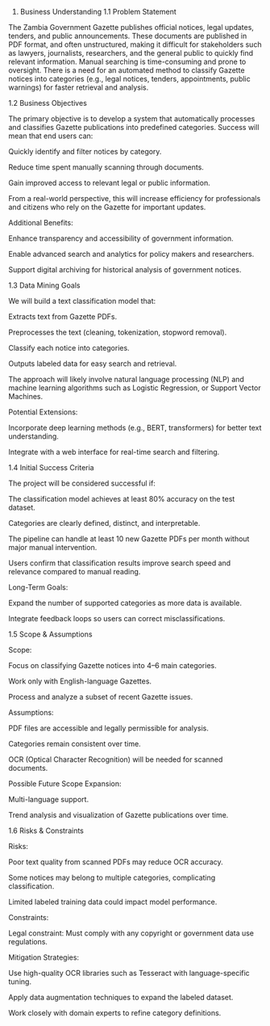 1. Business Understanding
1.1 Problem Statement

The Zambia Government Gazette publishes official notices, legal updates, tenders, and public announcements. These documents are published in PDF format, and often unstructured, making it difficult for stakeholders such as lawyers, journalists, researchers, and the general public to quickly find relevant information. Manual searching is time-consuming and prone to oversight. There is a need for an automated method to classify Gazette notices into categories (e.g., legal notices, tenders, appointments, public warnings) for faster retrieval and analysis.

1.2 Business Objectives

The primary objective is to develop a system that automatically processes and classifies Gazette publications into predefined categories. Success will mean that end users can:

Quickly identify and filter notices by category.

Reduce time spent manually scanning through documents.

Gain improved access to relevant legal or public information.

From a real-world perspective, this will increase efficiency for professionals and citizens who rely on the Gazette for important updates.

Additional Benefits:

Enhance transparency and accessibility of government information.

Enable advanced search and analytics for policy makers and researchers.

Support digital archiving for historical analysis of government notices.

1.3 Data Mining Goals

We will build a text classification model that:

Extracts text from Gazette PDFs.

Preprocesses the text (cleaning, tokenization, stopword removal).

Classify each notice into categories.

Outputs labeled data for easy search and retrieval.

The approach will likely involve natural language processing (NLP) and machine learning algorithms such as Logistic Regression, or Support Vector Machines.

Potential Extensions:

Incorporate deep learning methods (e.g., BERT, transformers) for better text understanding.

Integrate with a web interface for real-time search and filtering.

1.4 Initial Success Criteria

The project will be considered successful if:

The classification model achieves at least 80% accuracy on the test dataset.

Categories are clearly defined, distinct, and interpretable.

The pipeline can handle at least 10 new Gazette PDFs per month without major manual intervention.

Users confirm that classification results improve search speed and relevance compared to manual reading.

Long-Term Goals:

Expand the number of supported categories as more data is available.

Integrate feedback loops so users can correct misclassifications.

1.5 Scope & Assumptions

Scope:

Focus on classifying Gazette notices into 4–6 main categories.

Work only with English-language Gazettes.

Process and analyze a subset of recent Gazette issues.

Assumptions:

PDF files are accessible and legally permissible for analysis.

Categories remain consistent over time.

OCR (Optical Character Recognition) will be needed for scanned documents.

Possible Future Scope Expansion:

Multi-language support.

Trend analysis and visualization of Gazette publications over time.

1.6 Risks & Constraints

Risks:

Poor text quality from scanned PDFs may reduce OCR accuracy.

Some notices may belong to multiple categories, complicating classification.

Limited labeled training data could impact model performance.

Constraints:

Legal constraint: Must comply with any copyright or government data use regulations.

Mitigation Strategies:

Use high-quality OCR libraries such as Tesseract with language-specific tuning.

Apply data augmentation techniques to expand the labeled dataset.

Work closely with domain experts to refine category definitions.